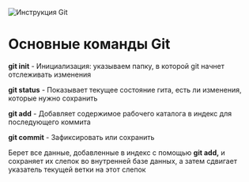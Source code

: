 ![Инструкция Git](https://fuzeservers.ru/wp-content/uploads/1/7/c/17c86d4f862234bbc3a2f0a432a9f850.jpeg)

# Основные команды Git 

**git init** - Инициализация: указываем папку, в которой git начнет отслеживать изменения

**git status** - Показывает текущее состояние гита, есть ли изменения, которые нужно сохранить

**git add** - Добавляет содержимое рабочего каталога в индекс для последующего коммита

**git commit** - Зафиксировать или сохранить 

Берет все данные, добавленные в индекс с помощью **git add,** и сохраняет их слепок во внутренней базе данных, а затем сдвигает указатель текущей ветки на этот слепок

